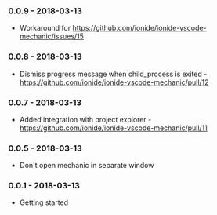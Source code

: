 ### 0.0.9 - 2018-03-13
* Workaround for https://github.com/ionide/ionide-vscode-mechanic/issues/15

### 0.0.8 - 2018-03-13
* Dismiss progress message when child_process is exited - https://github.com/ionide/ionide-vscode-mechanic/pull/12

### 0.0.7 - 2018-03-13
* Added integration with project explorer - https://github.com/ionide/ionide-vscode-mechanic/pull/11

### 0.0.5 - 2018-03-13
* Don't open mechanic in separate window

### 0.0.1 - 2018-03-13
* Getting started